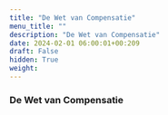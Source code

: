 ```yaml
---
title: "De Wet van Compensatie"
menu_title: ""
description: "De Wet van Compensatie"
date: 2024-02-01 06:00:01+00:209
draft: False
hidden: True
weight:
---
```

### De Wet van Compensatie


